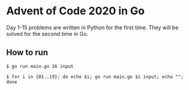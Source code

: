 # Advent of Code 2020 in Go

Day 1-15 problems are written in Python for the first time. They will be solved for the second time in Go.

## How to run

```
$ go run main.go 16 input
```

```
$ for i in {01..19}; do echo $i; go run main.go $i input; echo ""; done
```
